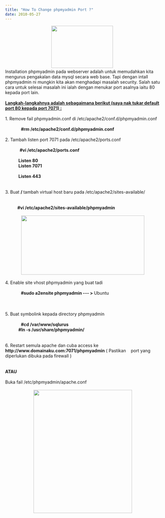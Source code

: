 ```yaml
---
title: "How To Change phpmyadmin Port ?"
date: 2010-05-27
---
```

<div style="text-align: center;">
<a href="https://blogger.googleusercontent.com/img/b/R29vZ2xl/AVvXsEh087jQGQNCGf5PA6NMEGuy6nx5m5__ILR2D0oteByiWk-2TDYSuwFzJVv38AUEnKiEjnGHIj_3IHGQ6RG7X7XKe_LmB59riwjPFmVY7BDLU0sCLwcVGe8SurA5x7zMA7UyYfwVdxC4GA/s1600/phpmyadmin.gif" imageanchor="1" style="margin-left: 1em; margin-right: 1em;"><img border="0" height="137" src="https://blogger.googleusercontent.com/img/b/R29vZ2xl/AVvXsEh087jQGQNCGf5PA6NMEGuy6nx5m5__ILR2D0oteByiWk-2TDYSuwFzJVv38AUEnKiEjnGHIj_3IHGQ6RG7X7XKe_LmB59riwjPFmVY7BDLU0sCLwcVGe8SurA5x7zMA7UyYfwVdxC4GA/s200/phpmyadmin.gif" width="200" /></a>&nbsp;</div>
Installation phpmyadmin pada webserver adalah untuk memudahkan kita mengurus pengakalan data mysql secara web base. Tapi dengan intall phpmyadmin ni mungkin kita akan menghadapi masalah security. Salah satu cara untuk selesai masalah ini ialah dengan menukar port asalnya iaitu 80 kepada port lain.<br />
<br />
<u><b>Langkah-langkahnya adalah sebagaimana berikut (saya nak tukar default port 80 kepada port 7071) : </b></u><br />
<br />
1. Remove fail phpmyadmin.conf di /etc/apache2/conf.d/phpmyadmin.conf<br />
<br />
&nbsp;&nbsp;&nbsp;&nbsp;&nbsp;&nbsp;&nbsp;&nbsp;&nbsp;&nbsp;&nbsp;&nbsp; <b>#rm /etc/apache2/conf.d/phpmyadmin.conf</b><br />
<br />
2. Tambah listen port 7071 pada /etc/apache2/ports.conf<br />
<br />
&nbsp;&nbsp;&nbsp;&nbsp;&nbsp;&nbsp;&nbsp;&nbsp;&nbsp;&nbsp;&nbsp; <b>#vi /etc/apache2/ports.conf</b><br />
<br />
<b>&nbsp; &nbsp; &nbsp; &nbsp; &nbsp; &nbsp; &nbsp;Listen 80<br />
&nbsp;&nbsp;&nbsp;&nbsp;&nbsp;&nbsp;&nbsp;&nbsp;&nbsp;&nbsp;&nbsp;&nbsp; Listen 7071<br />
&nbsp;&nbsp;&nbsp;&nbsp;&nbsp;&nbsp;&nbsp;&nbsp;&nbsp;&nbsp;&nbsp; <ifmodule mod_ssl.c=""><br />
&nbsp;&nbsp;&nbsp;&nbsp;&nbsp;&nbsp;&nbsp;&nbsp;&nbsp;&nbsp;&nbsp;&nbsp; Listen 443<br />
&nbsp;&nbsp;&nbsp;&nbsp;&nbsp;&nbsp;&nbsp;&nbsp;&nbsp;&nbsp; </ifmodule></b><br />
<b></b><br />
3. Buat <b>/ </b>tambah virtual host baru pada /etc/apache2/sites-available/<br />
<b> </b><br />
<br />
<b>&nbsp;&nbsp;&nbsp;&nbsp;&nbsp;&nbsp;&nbsp;&nbsp;&nbsp;&nbsp;&nbsp; #vi /etc/apache2/sites-available/phpmyadmin</b><br />
<br />
<div class="separator" style="clear: both; text-align: center;">
<a href="https://blogger.googleusercontent.com/img/b/R29vZ2xl/AVvXsEiZ1Ca21TY7NbCZ_4ef1uogJ-PlAeJ1NawQ3HzYCjSxkm8hsBLacR3wRrcTe1Seao1yifYg5Rfq_ZZxaluQTkIXYNLKG5SpnRh75p2ntMTDx59Nct-G6iFJNil5Eil5Hl2TtHQ_TMGhcg/s1600/porthttp" imageanchor="1" style="margin-left: 1em; margin-right: 1em;"><img border="0" height="192" src="https://blogger.googleusercontent.com/img/b/R29vZ2xl/AVvXsEiZ1Ca21TY7NbCZ_4ef1uogJ-PlAeJ1NawQ3HzYCjSxkm8hsBLacR3wRrcTe1Seao1yifYg5Rfq_ZZxaluQTkIXYNLKG5SpnRh75p2ntMTDx59Nct-G6iFJNil5Eil5Hl2TtHQ_TMGhcg/s400/porthttp" width="400" /></a></div>
&nbsp; &nbsp; &nbsp; &nbsp; <b>&nbsp; &nbsp;&nbsp; <virtualhost *:7071=""><virtualhost *:7071=""></virtualhost></virtualhost></b><br />
4. Enable site vhost phpmyadmin yang buat tadi<br />
<br />
&nbsp;&nbsp;&nbsp;&nbsp;&nbsp;&nbsp;&nbsp;&nbsp;&nbsp;&nbsp;&nbsp;&nbsp; <b>#sudo a2ensite phpmyadmin --- &gt; </b>Ubuntu<b><br />
</b><br />
<b><br />
</b><br />
5. Buat symbolink kepada directory phpmyadmin<br />
<br />
&nbsp;&nbsp;&nbsp;&nbsp;&nbsp;&nbsp;&nbsp;&nbsp;&nbsp;&nbsp;&nbsp;&nbsp; <b>#cd /var/www/sqlurus<br />
&nbsp;&nbsp;&nbsp;&nbsp;&nbsp;&nbsp;&nbsp;&nbsp;&nbsp;&nbsp;&nbsp;&nbsp; #ln -s /usr/share/phpmyadmin/</b><br />
<b><br />
</b><br />
6. Restart semula apache dan cuba access ke <b>http://www.domainaku.com:7071/phpmyadmin</b> ( Pastikan&nbsp;&nbsp;&nbsp; port yang diperlukan dibuka pada firewall )<br />
<br />
<br />
<b>ATAU</b> <br />
<br />
Buka fail /etc/phpmyadmin/apache.conf<br />
<br />
<div class="separator" style="clear: both; text-align: center;">
<a href="https://blogger.googleusercontent.com/img/b/R29vZ2xl/AVvXsEggw9IHcepYy_Zyo-A2dN3oIAfwv9jIIXv6QXNIoQ7UDtoA-57E7E7lcr_BEyk6_YxeRw3RvJLSGFooj4PzLN-4PTXNgLNkrxxPukX_26onLkyDP6FztmBEofaFp0I8ugVH2Y4i5iJOjQ/s1600/porthttp1" imageanchor="1" style="margin-left: 1em; margin-right: 1em;"><img border="0" height="400" src="https://blogger.googleusercontent.com/img/b/R29vZ2xl/AVvXsEggw9IHcepYy_Zyo-A2dN3oIAfwv9jIIXv6QXNIoQ7UDtoA-57E7E7lcr_BEyk6_YxeRw3RvJLSGFooj4PzLN-4PTXNgLNkrxxPukX_26onLkyDP6FztmBEofaFp0I8ugVH2Y4i5iJOjQ/s400/porthttp1" width="320" /></a></div>
